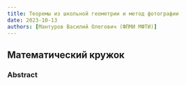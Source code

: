 ```yaml
---
title: Теоремы из школьной геометрии и метод фотографии
date: 2023-10-13
authors: [Мантуров Василий Олегович (ФПМИ МФТИ)]
---
```


## Математический кружок

### Abstract

